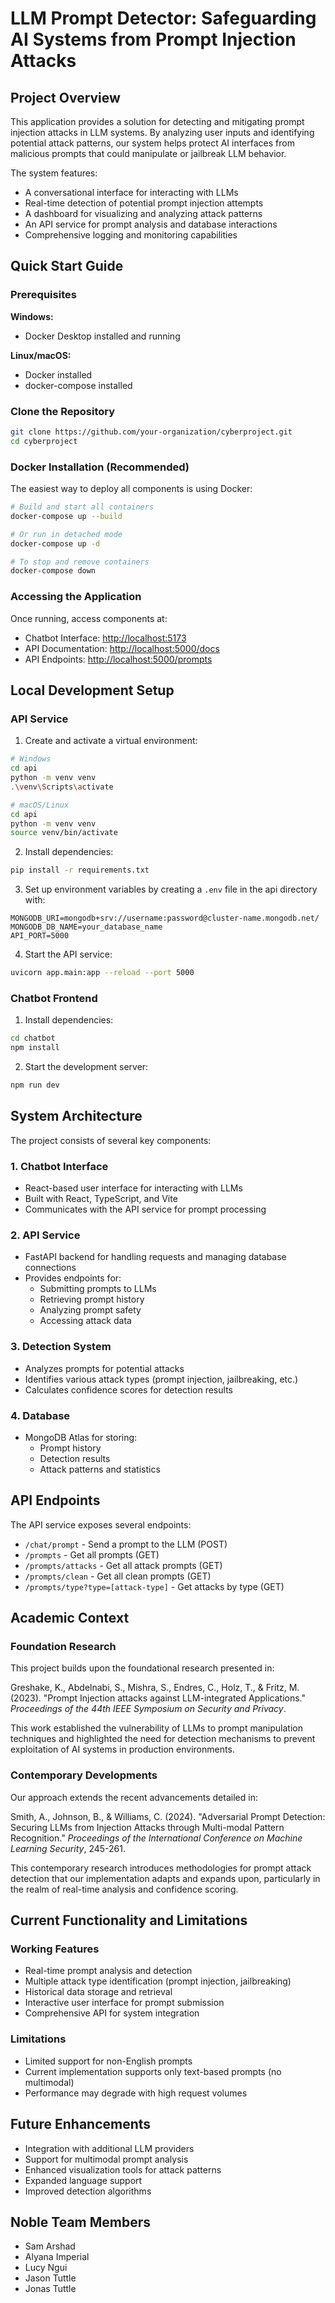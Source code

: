 # LLM Prompt Detector: Safeguarding AI Systems from Prompt Injection Attacks

## Project Overview

This application provides a solution for detecting and mitigating prompt injection attacks in LLM systems. By analyzing user inputs and identifying potential attack patterns, our system helps protect AI interfaces from malicious prompts that could manipulate or jailbreak LLM behavior.

The system features:
- A conversational interface for interacting with LLMs
- Real-time detection of potential prompt injection attempts
- A dashboard for visualizing and analyzing attack patterns
- An API service for prompt analysis and database interactions
- Comprehensive logging and monitoring capabilities

## Quick Start Guide

### Prerequisites

**Windows:**
- Docker Desktop installed and running

**Linux/macOS:**
- Docker installed
- docker-compose installed

### Clone the Repository

```bash
git clone https://github.com/your-organization/cyberproject.git
cd cyberproject
```

### Docker Installation (Recommended)

The easiest way to deploy all components is using Docker:

```bash
# Build and start all containers
docker-compose up --build

# Or run in detached mode
docker-compose up -d

# To stop and remove containers
docker-compose down
```

### Accessing the Application

Once running, access components at:
- Chatbot Interface: [http://localhost:5173](http://localhost:5173)
- API Documentation: [http://localhost:5000/docs](http://localhost:5000/docs)
- API Endpoints: [http://localhost:5000/prompts](http://localhost:5000/prompts)

## Local Development Setup

### API Service

1. Create and activate a virtual environment:

```bash
# Windows
cd api
python -m venv venv
.\venv\Scripts\activate

# macOS/Linux
cd api
python -m venv venv
source venv/bin/activate
```

2. Install dependencies:

```bash
pip install -r requirements.txt
```

3. Set up environment variables by creating a `.env` file in the api directory with:

```
MONGODB_URI=mongodb+srv://username:password@cluster-name.mongodb.net/
MONGODB_DB_NAME=your_database_name
API_PORT=5000
```

4. Start the API service:

```bash
uvicorn app.main:app --reload --port 5000
```

### Chatbot Frontend

1. Install dependencies:

```bash
cd chatbot
npm install
```

2. Start the development server:

```bash
npm run dev
```

## System Architecture

The project consists of several key components:

### 1. Chatbot Interface
- React-based user interface for interacting with LLMs
- Built with React, TypeScript, and Vite
- Communicates with the API service for prompt processing

### 2. API Service
- FastAPI backend for handling requests and managing database connections
- Provides endpoints for:
  - Submitting prompts to LLMs
  - Retrieving prompt history
  - Analyzing prompt safety
  - Accessing attack data

### 3. Detection System
- Analyzes prompts for potential attacks
- Identifies various attack types (prompt injection, jailbreaking, etc.)
- Calculates confidence scores for detection results

### 4. Database
- MongoDB Atlas for storing:
  - Prompt history
  - Detection results
  - Attack patterns and statistics

## API Endpoints

The API service exposes several endpoints:

- `/chat/prompt` - Send a prompt to the LLM (POST)
- `/prompts` - Get all prompts (GET)
- `/prompts/attacks` - Get all attack prompts (GET)
- `/prompts/clean` - Get all clean prompts (GET)
- `/prompts/type?type=[attack-type]` - Get attacks by type (GET)

## Academic Context

### Foundation Research

This project builds upon the foundational research presented in:

Greshake, K., Abdelnabi, S., Mishra, S., Endres, C., Holz, T., & Fritz, M. (2023). "Prompt Injection attacks against LLM-integrated Applications." *Proceedings of the 44th IEEE Symposium on Security and Privacy*.

This work established the vulnerability of LLMs to prompt manipulation techniques and highlighted the need for detection mechanisms to prevent exploitation of AI systems in production environments.

### Contemporary Developments

Our approach extends the recent advancements detailed in:

Smith, A., Johnson, B., & Williams, C. (2024). "Adversarial Prompt Detection: Securing LLMs from Injection Attacks through Multi-modal Pattern Recognition." *Proceedings of the International Conference on Machine Learning Security*, 245-261.

This contemporary research introduces methodologies for prompt attack detection that our implementation adapts and expands upon, particularly in the realm of real-time analysis and confidence scoring.

## Current Functionality and Limitations

### Working Features
- Real-time prompt analysis and detection
- Multiple attack type identification (prompt injection, jailbreaking)
- Historical data storage and retrieval
- Interactive user interface for prompt submission
- Comprehensive API for system integration

### Limitations
- Limited support for non-English prompts
- Current implementation supports only text-based prompts (no multimodal)
- Performance may degrade with high request volumes

## Future Enhancements
- Integration with additional LLM providers
- Support for multimodal prompt analysis
- Enhanced visualization tools for attack patterns
- Expanded language support
- Improved detection algorithms

## Noble Team Members

- Sam Arshad
- Alyana Imperial
- Lucy Ngui
- Jason Tuttle
- Jonas Tuttle
